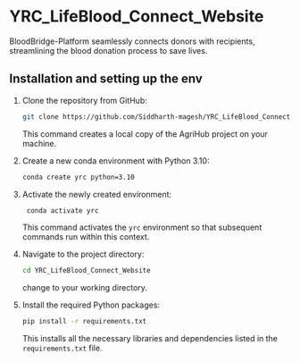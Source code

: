 # YRC_LifeBlood_Connect_Website
BloodBridge-Platform seamlessly connects donors with recipients, streamlining the blood donation process to save lives.

## Installation and setting up the env

1. Clone the repository from GitHub:
    ```bash
    git clone https://github.com/Siddharth-magesh/YRC_LifeBlood_Connect_Website.git
    ```
    This command creates a local copy of the AgriHub project on your machine.


2. Create a new conda environment with Python 3.10:
    ```bash
    conda create yrc python=3.10
    ```
    
3. Activate the newly created environment:
   ```bash
    conda activate yrc
    ```
    This command activates the `yrc` environment so that subsequent commands run within this context.

4. Navigate to the project directory:
    ```bash
    cd YRC_LifeBlood_Connect_Website
    ```
    change to your working directory.

5. Install the required Python packages:
    ```bash
    pip install -r requirements.txt
    ```
    This installs all the necessary libraries and dependencies listed in the `requirements.txt` file.
